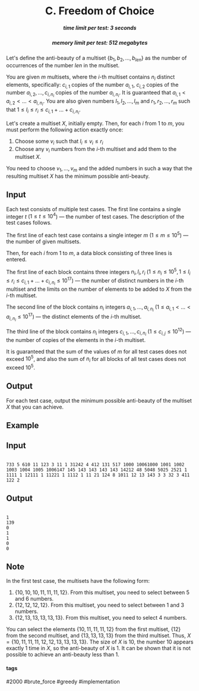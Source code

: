 <h1 style='text-align: center;'> C. Freedom of Choice</h1>

<h5 style='text-align: center;'>time limit per test: 3 seconds</h5>
<h5 style='text-align: center;'>memory limit per test: 512 megabytes</h5>

Let's define the anti-beauty of a multiset $\{b_1, b_2, \ldots, b_{len}\}$ as the number of occurrences of the number $len$ in the multiset.

You are given $m$ multisets, where the $i$-th multiset contains $n_i$ distinct elements, specifically: $c_{i, 1}$ copies of the number $a_{i,1}$, $c_{i, 2}$ copies of the number $a_{i,2}, \ldots, c_{i, n_i}$ copies of the number $a_{i, n_i}$. It is guaranteed that $a_{i, 1} < a_{i, 2} < \ldots < a_{i, n_i}$. You are also given numbers $l_1, l_2, \ldots, l_m$ and $r_1, r_2, \ldots, r_m$ such that $1 \le l_i \le r_i \le c_{i, 1} + \ldots + c_{i, n_i}$.

Let's create a multiset $X$, initially empty. Then, for each $i$ from $1$ to $m$, you must perform the following action exactly once:

1. Choose some $v_i$ such that $l_i \le v_i \le r_i$
2. Choose any $v_i$ numbers from the $i$-th multiset and add them to the multiset $X$.

You need to choose $v_1, \ldots, v_m$ and the added numbers in such a way that the resulting multiset $X$ has the minimum possible anti-beauty.

## Input

Each test consists of multiple test cases. The first line contains a single integer $t$ ($1 \le t \le 10^4$) — the number of test cases. The description of the test cases follows.

The first line of each test case contains a single integer $m$ ($1 \le m \le 10^5$) — the number of given multisets.

Then, for each $i$ from $1$ to $m$, a data block consisting of three lines is entered.

The first line of each block contains three integers $n_i, l_i, r_i$ ($1 \le n_i \le 10^5, 1 \le l_i \le r_i \le c_{i, 1} + \ldots + c_{i, n_i} \le 10^{17}$) — the number of distinct numbers in the $i$-th multiset and the limits on the number of elements to be added to $X$ from the $i$-th multiset.

The second line of the block contains $n_i$ integers $a_{i, 1}, \ldots, a_{i, n_i}$ ($1 \le a_{i, 1} < \ldots < a_{i, n_i} \le 10^{17}$) — the distinct elements of the $i$-th multiset.

The third line of the block contains $n_i$ integers $c_{i, 1}, \ldots, c_{i, n_i}$ ($1 \le c_{i, j} \le 10^{12}$) — the number of copies of the elements in the $i$-th multiset.

It is guaranteed that the sum of the values of $m$ for all test cases does not exceed $10^5$, and also the sum of $n_i$ for all blocks of all test cases does not exceed $10^5$.

## Output

For each test case, output the minimum possible anti-beauty of the multiset $X$ that you can achieve.

## Example

## Input


```

733 5 610 11 123 3 11 1 31242 4 412 131 517 1000 10061000 1001 1002 1003 1004 1005 1006147 145 143 143 143 143 14212 48 5048 5025 2521 1 1111 1 12111 1 11221 1 1112 1 11 21 124 8 1011 12 13 143 3 3 32 3 411 122 2
```
## Output


```

1
139
0
1
1
0
0

```
## Note

In the first test case, the multisets have the following form:

1. $\{10, 10, 10, 11, 11, 11, 12\}$. From this multiset, you need to select between $5$ and $6$ numbers.
2. $\{12, 12, 12, 12\}$. From this multiset, you need to select between $1$ and $3$ numbers.
3. $\{12, 13, 13, 13, 13, 13\}$. From this multiset, you need to select $4$ numbers.

You can select the elements $\{10, 11, 11, 11, 12\}$ from the first multiset, $\{12\}$ from the second multiset, and $\{13, 13, 13, 13\}$ from the third multiset. Thus, $X = \{10, 11, 11, 11, 12, 12, 13, 13, 13, 13\}$. The size of $X$ is $10$, the number $10$ appears exactly $1$ time in $X$, so the anti-beauty of $X$ is $1$. It can be shown that it is not possible to achieve an anti-beauty less than $1$.



#### tags 

#2000 #brute_force #greedy #implementation 